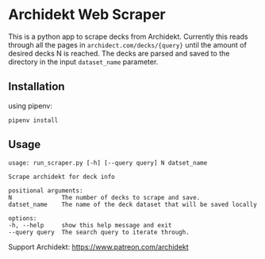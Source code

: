 # Archidekt Web Scraper

This is a python app to scrape decks from Archidekt. Currently this reads through all the pages in `archidect.com/decks/{query}` until the amount of desired decks N is reached. The decks are parsed and saved to the directory in the input `dataset_name` parameter.

## Installation

using pipenv:

    pipenv install

## Usage

    usage: run_scraper.py [-h] [--query query] N datset_name

    Scrape archidekt for deck info

    positional arguments:
    N              The number of decks to scrape and save.
    datset_name    The name of the deck dataset that will be saved locally

    options:
    -h, --help     show this help message and exit
    --query query  The search query to iterate through.

Support Archidekt: https://www.patreon.com/archidekt
